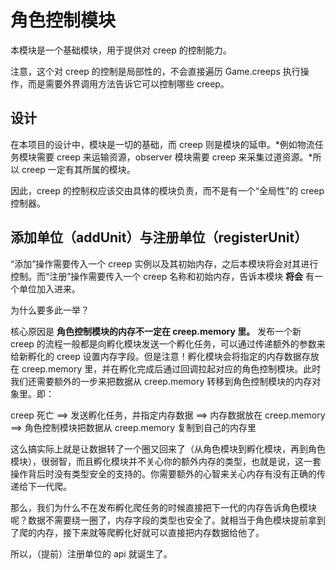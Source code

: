 # 角色控制模块

本模块是一个基础模块，用于提供对 creep 的控制能力。

注意，这个对 creep 的控制是局部性的，不会直接遍历 Game.creeps 执行操作，而是需要外界调用方法告诉它可以控制哪些 creep。

## 设计

在本项目的设计中，模块是一切的基础，而 creep 则是模块的延申。*例如物流任务模块需要 creep 来运输资源，observer 模块需要 creep 来采集过道资源。*所以 creep 一定有其所属的模块。

因此，creep 的控制权应该交由具体的模块负责，而不是有一个“全局性”的 creep 控制器。

## 添加单位（addUnit）与注册单位（registerUnit）

“添加”操作需要传入一个 creep 实例以及其初始内存，之后本模块将会对其进行控制。而“注册”操作需要传入一个 creep 名称和初始内存，告诉本模块 **将会** 有一个单位加入进来。

为什么要多此一举？

核心原因是 **角色控制模块的内存不一定在 creep.memory 里。** 发布一个新 creep 的流程一般都是向孵化模块发送一个孵化任务，可以通过传递额外的参数来给新孵化的 creep 设置内存字段。但是注意！孵化模块会将指定的内存数据存放在 creep.memory 里，并在孵化完成后通过回调拉起对应的角色控制模块。此时我们还需要额外的一步来把数据从 creep.memory 转移到角色控制模块的内存对象里。即：

creep 死亡 ==> 发送孵化任务，并指定内存数据 ==> 内存数据放在 creep.memory ==> 角色控制模块把数据从 creep.memory 复制到自己的内存里

这么搞实际上就是让数据转了一个圈又回来了（从角色模块到孵化模块，再到角色模块），很弱智，而且孵化模块并不关心你的额外内存的类型，也就是说，这一套操作背后时没有类型安全的支持的。你需要额外的心智来关心内存有没有正确的传递给下一代爬。

那么，我们为什么不在发布孵化爬任务的时候直接把下一代的内存告诉角色模块呢？数据不需要绕一圈了，内存字段的类型也安全了。就相当于角色模块提前拿到了爬的内存，接下来就等爬孵化好就可以直接把内存数据给他了。

所以，（提前）注册单位的 api 就诞生了。